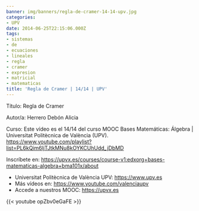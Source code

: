 ```yaml
---
banner: img/banners/regla-de-cramer-14-14-upv.jpg
categories:
- UPV
date: 2014-06-25T22:15:06.000Z
tags:
- sistemas
- de
- ecuaciones
- lineales
- regla
- cramer
- expresion
- matricial
- matematicas
title: 'Regla de Cramer | 14/14 | UPV'
---
```


Título: Regla de Cramer

Autor/a: Herrero Debón Alicia

Curso: Este vídeo es el 14/14 del curso MOOC Bases Matemáticas: Álgebra | Universitat Politècnica de València (UPV). https://www.youtube.com/playlist?list=PL6kQim6ljTJtkMNu8kOYKCUhUdd_jDbMD 

Inscríbete en: https://upvx.es/courses/course-v1:edxorg+bases-matematicas-algebra+bma101x/about


+ Universitat Politècnica de València UPV: https://www.upv.es
+ Más vídeos en: https://www.youtube.com/valenciaupv
+ Accede a nuestros MOOC: https://upvx.es

{{< youtube opZbv0eGaFE >}}
